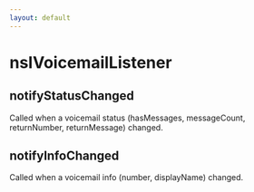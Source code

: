 ```yaml
---
layout: default
---
```


# nsIVoicemailListener #

## notifyStatusChanged ##

Called when a voicemail status (hasMessages, messageCount, returnNumber,
returnMessage) changed.


## notifyInfoChanged ##

Called when a voicemail info (number, displayName) changed.

